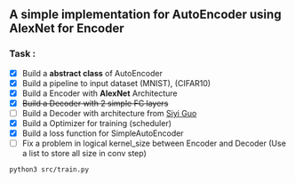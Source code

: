 ## A simple implementation for AutoEncoder using AlexNet for Encoder

### Task :
- [x] Build a **abstract class** of AutoEncoder
- [x] Build a pipeline to input dataset (MNIST), (CIFAR10)
- [x] Build a Encoder with **AlexNet** Architecture
- [x] ~~Build a Decoder with 2 simple FC layers~~
- [ ] Build a Decoder with architecture from [Siyi Guo](https://community.wolfram.com/groups/-/m/t/1379189) 
- [x] Build a Optimizer for training (scheduler)
- [x] Build a loss function for SimpleAutoEncoder
- [ ] Fix a problem in logical kernel_size between Encoder and Decoder (Use a list to store all size in conv step)

```
python3 src/train.py
```
